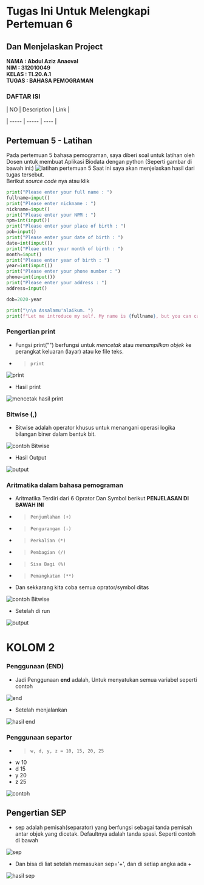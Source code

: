 # Tugas Ini Untuk Melengkapi Pertemuan 6 <br>
## Dan Menjelaskan Project <br>

**NAMA : Abdul Aziz Anaoval** <br>
**NIM : 312010049** <br>
**KELAS : TI.20.A.1** <br>
**TUGAS : BAHASA PEMOGRAMAN** <br>

### DAFTAR ISI <br>

| NO | Description | Link |
 
| ----- | ----- | ---- |

## Pertemuan 5 - Latihan

Pada pertemuan 5 bahasa pemograman, saya diberi soal untuk latihan oleh Dosen untuk membuat Aplikasi Biodata dengan python (Seperti gambar di bawah ini:)
![latihan pertemuan 5](praktikum/latihan5.png)
Saat ini saya akan menjelaskan hasil dari tugas tersebut. <br>
Berikut *source code* nya atau klik


``` python
print("Please enter your full name : ")
fullname=input()
print("Please enter nickname : ")
nickname=input()
print("Please enter your NPM : ")
npm=int(input())
print("Please enter your place of birth : ")
pob=input()
print("Please enter your date of birth : ")
date=int(input())
print("Pleae enter your month of birth : ")
month=input()
print("Please enter year of birth : ")
year=int(input())
print("Please enter your phone number : ")
phone=int(input())
print("Please enter your address : ")
address=input()

dob=2020-year

print("\n\n Assalamu'alaikum. ")
print(f"Let me introduce my self. My name is {fullname}, but you can call me {nickname}. My NPM {npm}. I was born in {pob} and Iam {dob} years old. I am very glad if you want to invite my house in {address}. So don't forget to call me before with the number {phone}. \n\n Thank You ")
```



















### Pengertian print

* Fungsi print("") berfungsi untuk *mencetak* atau *menampilkan objek* ke perangkat keluaran (layar) atau ke file teks. <br>
* > `print` <br>

![print](praktikum/print.png)

* Hasil print

![mencetak hasil print](praktikum/outputprint.png)

### Bitwise (,)

* Bitwise adalah operator khusus untuk menangani operasi logika bilangan biner dalam bentuk bit.

![contoh Bitwise](praktikum/,.png)

* Hasil Output 

![output](praktikum/hsl.png)

### Aritmatika dalam bahasa pemograman 
* Aritmatika Terdiri dari 6 Oprator Dan Symbol berikut **PENJELASAN DI BAWAH INI** <br>
* > `Penjumlahan (+)` <br>
* > `Pengurangan (-)` <br>
* > `Perkalian (*)` <br>
* > `Pembagian (/)` <br>
* > `Sisa Bagi (%)` <br>
* > `Pemangkatan (**)` <br>

* Dan sekkarang kita coba semua oprator/symbol ditas

![contoh Bitwise](praktikum/code.png)

* Setelah di run

![output](praktikum/output.png) <br>


# KOLOM 2

### Penggunaan (END)

* Jadi Penggunaan **end** adalah, Untuk menyatukan semua variabel seperti contoh <br>

![end](praktikum/abc.png) <br>

* Setelah menjalankan <br>

![hasil end](praktikum/cba.png) <br>


### Penggunaan separtor

* > `w, d, y, z = 10, 15, 20, 25` <br>
* w 10 <br>
* d 15 <br>
* y 20 <br>
* z 25 <br>

![contoh](praktikum/wd.png)

## Pengertian SEP

* sep adalah pemisah(separator) yang berfungsi sebagai tanda pemisah antar objek yang dicetak. Defaultnya adalah tanda spasi. Seperti contoh di bawah

![sep](praktikum/dz.png) <br>

* Dan bisa di liat setelah memasukan sep='+', dan di setiap angka ada +

![hasil sep](praktikum/10.png)







